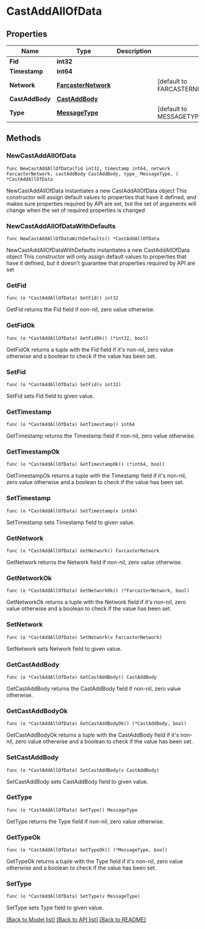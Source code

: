 # CastAddAllOfData

## Properties

Name | Type | Description | Notes
------------ | ------------- | ------------- | -------------
**Fid** | **int32** |  | 
**Timestamp** | **int64** |  | 
**Network** | [**FarcasterNetwork**](FarcasterNetwork.md) |  | [default to FARCASTERNETWORK_MAINNET]
**CastAddBody** | [**CastAddBody**](CastAddBody.md) |  | 
**Type** | [**MessageType**](MessageType.md) |  | [default to MESSAGETYPE_CAST_ADD]

## Methods

### NewCastAddAllOfData

`func NewCastAddAllOfData(fid int32, timestamp int64, network FarcasterNetwork, castAddBody CastAddBody, type_ MessageType, ) *CastAddAllOfData`

NewCastAddAllOfData instantiates a new CastAddAllOfData object
This constructor will assign default values to properties that have it defined,
and makes sure properties required by API are set, but the set of arguments
will change when the set of required properties is changed

### NewCastAddAllOfDataWithDefaults

`func NewCastAddAllOfDataWithDefaults() *CastAddAllOfData`

NewCastAddAllOfDataWithDefaults instantiates a new CastAddAllOfData object
This constructor will only assign default values to properties that have it defined,
but it doesn't guarantee that properties required by API are set

### GetFid

`func (o *CastAddAllOfData) GetFid() int32`

GetFid returns the Fid field if non-nil, zero value otherwise.

### GetFidOk

`func (o *CastAddAllOfData) GetFidOk() (*int32, bool)`

GetFidOk returns a tuple with the Fid field if it's non-nil, zero value otherwise
and a boolean to check if the value has been set.

### SetFid

`func (o *CastAddAllOfData) SetFid(v int32)`

SetFid sets Fid field to given value.


### GetTimestamp

`func (o *CastAddAllOfData) GetTimestamp() int64`

GetTimestamp returns the Timestamp field if non-nil, zero value otherwise.

### GetTimestampOk

`func (o *CastAddAllOfData) GetTimestampOk() (*int64, bool)`

GetTimestampOk returns a tuple with the Timestamp field if it's non-nil, zero value otherwise
and a boolean to check if the value has been set.

### SetTimestamp

`func (o *CastAddAllOfData) SetTimestamp(v int64)`

SetTimestamp sets Timestamp field to given value.


### GetNetwork

`func (o *CastAddAllOfData) GetNetwork() FarcasterNetwork`

GetNetwork returns the Network field if non-nil, zero value otherwise.

### GetNetworkOk

`func (o *CastAddAllOfData) GetNetworkOk() (*FarcasterNetwork, bool)`

GetNetworkOk returns a tuple with the Network field if it's non-nil, zero value otherwise
and a boolean to check if the value has been set.

### SetNetwork

`func (o *CastAddAllOfData) SetNetwork(v FarcasterNetwork)`

SetNetwork sets Network field to given value.


### GetCastAddBody

`func (o *CastAddAllOfData) GetCastAddBody() CastAddBody`

GetCastAddBody returns the CastAddBody field if non-nil, zero value otherwise.

### GetCastAddBodyOk

`func (o *CastAddAllOfData) GetCastAddBodyOk() (*CastAddBody, bool)`

GetCastAddBodyOk returns a tuple with the CastAddBody field if it's non-nil, zero value otherwise
and a boolean to check if the value has been set.

### SetCastAddBody

`func (o *CastAddAllOfData) SetCastAddBody(v CastAddBody)`

SetCastAddBody sets CastAddBody field to given value.


### GetType

`func (o *CastAddAllOfData) GetType() MessageType`

GetType returns the Type field if non-nil, zero value otherwise.

### GetTypeOk

`func (o *CastAddAllOfData) GetTypeOk() (*MessageType, bool)`

GetTypeOk returns a tuple with the Type field if it's non-nil, zero value otherwise
and a boolean to check if the value has been set.

### SetType

`func (o *CastAddAllOfData) SetType(v MessageType)`

SetType sets Type field to given value.



[[Back to Model list]](../README.md#documentation-for-models) [[Back to API list]](../README.md#documentation-for-api-endpoints) [[Back to README]](../README.md)


